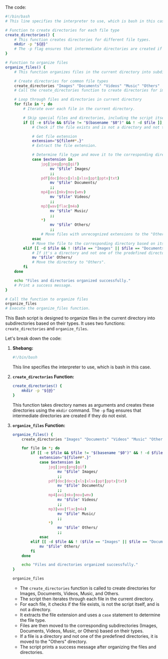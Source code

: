 The code:
```bash
#!/bin/bash
# This line specifies the interpreter to use, which is bash in this case.

# Function to create directories for each file type
create_directories() {
    # This function creates directories for different file types.
    mkdir -p "${@}"
    # The -p flag ensures that intermediate directories are created if they do not exist.
}

# Function to organize files
organize_files() {
    # This function organizes files in the current directory into subdirectories based on their types.

    # Create directories for common file types
    create_directories "Images" "Documents" "Videos" "Music" "Others"
    # Call the create_directories function to create directories for images, documents, videos, music, and others.

    # Loop through files and directories in current directory
    for file in *; do
        # Iterate over each file in the current directory.

        # Skip special files and directories, including the script itself
        if [[ -e $file && $file != "$(basename "$0")" && ! -d $file ]]; then
            # Check if the file exists and is not a directory and not the script itself.

            # Get file extension
            extension="${file##*.}"
            # Extract the file extension.

            # Determine file type and move it to the corresponding directory
            case $extension in
                jpg|jpeg|png|gif)
                    mv "$file" Images/
                    ;;
                pdf|doc|docx|xls|xlsx|ppt|pptx|txt)
                    mv "$file" Documents/
                    ;;
                mp4|avi|mkv|mov|wmv)
                    mv "$file" Videos/
                    ;;
                mp3|wav|flac|m4a)
                    mv "$file" Music/
                    ;;
                *)
                    mv "$file" Others/
                    ;;
                # Move files with unrecognized extensions to the "Others" directory.
            esac
            # Move the file to the corresponding directory based on its extension.
        elif [[ -d $file && ! ($file == "Images" || $file == "Documents" || $file == "Videos" || $file == "Music" || $file == "Others") ]]; then
            # If it's a directory and not one of the predefined directories.
            mv "$file" Others/
            # Move the directory to "Others".
        fi
    done

    echo "Files and directories organized successfully."
    # Print a success message.
}

# Call the function to organize files
organize_files
# Execute the organize_files function.

```

This Bash script is designed to organize files in the current directory into subdirectories based on their types. It uses two functions: `create_directories` and `organize_files`.

Let's break down the code:

1. **Shebang:**
   ```bash
   #!/bin/bash
   ```
   This line specifies the interpreter to use, which is bash in this case.

2. **`create_directories` Function:**
   ```bash
   create_directories() {
       mkdir -p "${@}"
   }
   ```
   This function takes directory names as arguments and creates these directories using the `mkdir` command. The `-p` flag ensures that intermediate directories are created if they do not exist.

3. **`organize_files` Function:**
   ```bash
   organize_files() {
       create_directories "Images" "Documents" "Videos" "Music" "Others"

       for file in *; do
           if [[ -e $file && $file != "$(basename "$0")" && ! -d $file ]]; then
               extension="${file##*.}"
               case $extension in
                   jpg|jpeg|png|gif)
                       mv "$file" Images/
                       ;;
                   pdf|doc|docx|xls|xlsx|ppt|pptx|txt)
                       mv "$file" Documents/
                       ;;
                   mp4|avi|mkv|mov|wmv)
                       mv "$file" Videos/
                       ;;
                   mp3|wav|flac|m4a)
                       mv "$file" Music/
                       ;;
                   *)
                       mv "$file" Others/
                       ;;
               esac
           elif [[ -d $file && ! ($file == "Images" || $file == "Documents" || $file == "Videos" || $file == "Music" || $file == "Others") ]]; then
               mv "$file" Others/
           fi
       done

       echo "Files and directories organized successfully."
   }

   organize_files
   ```
   - The `create_directories` function is called to create directories for Images, Documents, Videos, Music, and Others.
   - The script then iterates through each file in the current directory.
   - For each file, it checks if the file exists, is not the script itself, and is not a directory.
   - It extracts the file extension and uses a `case` statement to determine the file type.
   - Files are then moved to the corresponding subdirectories (Images, Documents, Videos, Music, or Others) based on their types.
   - If a file is a directory and not one of the predefined directories, it is moved to the "Others" directory.
   - The script prints a success message after organizing the files and directories.
